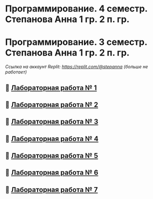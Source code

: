 # Программирование. 4 семестр. Степанова Анна 1 гр. 2 п. гр.




# Программирование. 3 семестр. Степанова Анна 1 гр. 2 п. гр.
*Ссылка на аккаунт Replit: https://replit.com/@stepanna (больше не работает)*
## :link: [Лабораторная работа № 1](https://github.com/Stepanova-Anna/Programming-2/blob/main/ЛР%201/README.md)
## :link: [Лабораторная работа № 2](https://github.com/Stepanova-Anna/Programming-2/blob/main/ЛР%202/README.md)
## :link: [Лабораторная работа № 3](https://github.com/Stepanova-Anna/Programming-2/blob/main/ЛР%203/README.md)
## :link: [Лабораторная работа № 4](https://github.com/Stepanova-Anna/Programming-2/blob/main/ЛР%204/README.md)
## :link: [Лабораторная работа № 5](https://github.com/Stepanova-Anna/Programming-2/blob/main/ЛР%205/README.md)
## :link: [Лабораторная работа № 6](https://github.com/Stepanova-Anna/Programming-2/blob/main/ЛР%206/README.md)
## :link: [Лабораторная работа № 7](https://github.com/Stepanova-Anna/Programming-2/blob/main/ЛР%207/README.md)
